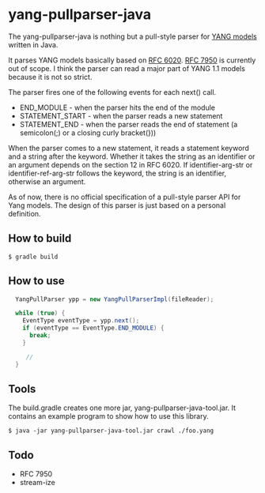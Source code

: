 yang-pullparser-java
====================

The yang-pullparser-java is nothing but a pull-style parser for [YANG models](https://en.wikipedia.org/wiki/YANG)
written in Java.

It parses YANG models basically based on [RFC 6020](https://tools.ietf.org/html/rfc6020).
[RFC 7950](https://tools.ietf.org/html/rfc7950) is currently out of scope. I think the parser can read a major
part of YANG 1.1 models because it is not so strict.

The parser fires one of the following events for each next() call.

 - END_MODULE - when the parser hits the end of the module
 - STATEMENT_START - when the parser reads a new statement
 - STATEMENT_END - when the parser reads the end of statement (a semicolon(;) or a closing curly bracket(}))

When the parser comes to a new statement, it reads a statement keyword and a string after the keyword. Whether
it takes the string as an identifier or an argument depends on the section 12 in RFC 6020. If identifier-arg-str
or identifier-ref-arg-str follows the keyword, the string is an identifier, otherwise an argument.

As of now, there is no official specification of a pull-style parser API for Yang models. The design of this
parser is just based on a personal definition.

## How to build
```
$ gradle build
```

## How to use
```Java
  YangPullParser ypp = new YangPullParserImpl(fileReader);

  while (true) {
    EventType eventType = ypp.next();
    if (eventType == EventType.END_MODULE) {
      break;
    }

     // 
  }
```

## Tools
The build.gradle creates one more jar, yang-pullparser-java-tool.jar. It contains an example program to show how to use
this library.

```
$ java -jar yang-pullparser-java-tool.jar crawl ./foo.yang
```

## Todo

 - RFC 7950
 - stream-ize

